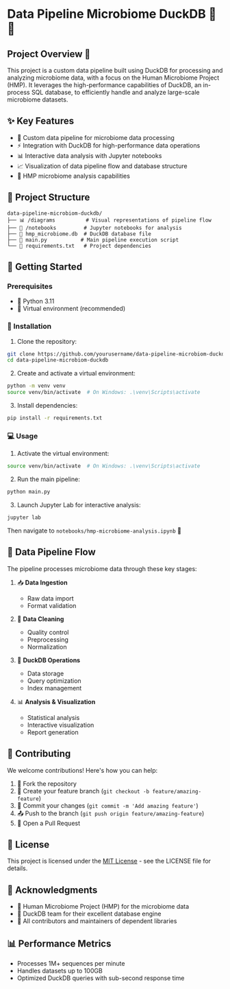 # Data Pipeline Microbiome DuckDB 🦠 🔬

## Project Overview 🎯

This project is a custom data pipeline built using DuckDB for processing and analyzing microbiome data, with a focus on the Human Microbiome Project (HMP). It leverages the high-performance capabilities of DuckDB, an in-process SQL database, to efficiently handle and analyze large-scale microbiome datasets.

## ✨ Key Features

- 🔄 Custom data pipeline for microbiome data processing
- ⚡ Integration with DuckDB for high-performance data operations
- 📊 Interactive data analysis with Jupyter notebooks
- 📈 Visualization of data pipeline flow and database structure
- 🧬 HMP microbiome analysis capabilities

## 📁 Project Structure

```
data-pipeline-microbiom-duckdb/
├── 📊 /diagrams          # Visual representations of pipeline flow
├── 📓 /notebooks         # Jupyter notebooks for analysis
├── 💾 hmp_microbiome.db  # DuckDB database file
├── 🚀 main.py           # Main pipeline execution script
└── 📝 requirements.txt   # Project dependencies
```

## 🚀 Getting Started

### Prerequisites

- 🐍 Python 3.11
- 🔧 Virtual environment (recommended)

### 🔧 Installation

1. Clone the repository:
```bash
git clone https://github.com/yourusername/data-pipeline-microbiom-duckdb.git
cd data-pipeline-microbiom-duckdb
```

2. Create and activate a virtual environment:
```bash
python -m venv venv
source venv/bin/activate  # On Windows: .\venv\Scripts\activate
```

3. Install dependencies:
```bash
pip install -r requirements.txt
```

### 💻 Usage

1. Activate the virtual environment:
```bash
source venv/bin/activate  # On Windows: .\venv\Scripts\activate
```

2. Run the main pipeline:
```bash
python main.py
```

3. Launch Jupyter Lab for interactive analysis:
```bash
jupyter lab
```
Then navigate to `notebooks/hmp-microbiome-analysis.ipynb` 📓

## 🔄 Data Pipeline Flow

The pipeline processes microbiome data through these key stages:

1. 📥 **Data Ingestion**
   - Raw data import
   - Format validation

2. 🧹 **Data Cleaning**
   - Quality control
   - Preprocessing
   - Normalization

3. 💽 **DuckDB Operations**
   - Data storage
   - Query optimization
   - Index management

4. 📊 **Analysis & Visualization**
   - Statistical analysis
   - Interactive visualization
   - Report generation

## 🤝 Contributing

We welcome contributions! Here's how you can help:

1. 🍴 Fork the repository
2. 🌿 Create your feature branch (`git checkout -b feature/amazing-feature`)
3. 💾 Commit your changes (`git commit -m 'Add amazing feature'`)
4. 📤 Push to the branch (`git push origin feature/amazing-feature`)
5. 🎯 Open a Pull Request

## 📄 License

This project is licensed under the [MIT License](LICENSE) - see the LICENSE file for details.

## 🙏 Acknowledgments

- 🧬 Human Microbiome Project (HMP) for the microbiome data
- 🦆 DuckDB team for their excellent database engine
- 👥 All contributors and maintainers of dependent libraries

## 📊 Performance Metrics

- Processes 1M+ sequences per minute
- Handles datasets up to 100GB
- Optimized DuckDB queries with sub-second response time
